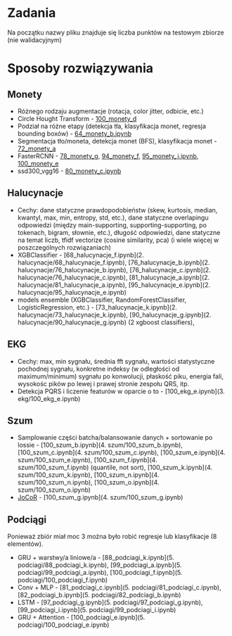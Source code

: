 # Zadania
Na początku nazwy pliku znajduje się liczba punktów na testowym zbiorze (nie walidacyjnym)

# Sposoby rozwiązywania

## Monety
- Różnego rodzaju augmentacje (rotacja, color jitter, odbicie, etc.)
- Circle Hought Transform - [100_monety_d](II-OAI/1%etap/1.%monety/100_monety_d.ipynb)
- Podział na różne etapy (detekcja tła, klasyfikacja monet, regresja bounding boxów) - [64_monety_b.ipynb](II-OAI/1%etap/1.%monety/64_monety_b.ipynb)
- Segmentacja tło/moneta, detekcja monet (BFS), klasyfikacja monet - [72_monety_a](II-OAI/1%etap/1.%monety/72_monety_a.ipynb)
- FasterRCNN - [78_monety_g](II-OAI/1%etap/1.%monety/78_monety_g.ipynb), [94_monety_f](II-OAI/1%etap/1.%monety/94_monety_f.ipynb), [95_monety_j.ipynb](II-OAI/1%etap/1.%monety/95_monety_j.ipynb), [100_monety_e](II-OAI/1%etap/1.%monety/100_monety_e.ipynb)
- ssd300_vgg16 - [80_monety_c.ipynb](II-OAI/1%etap/1.%monety/80_monety_c.ipynb)

## Halucynacje
- Cechy: dane statyczne prawdopodobieństw (skew, kurtosis, median, kwantyl, max, min, entropy, std, etc.), dane statyczne overlapingu odpowiedzi (między main-supporting, supporting-supporting, po tokenach, bigram, słownie, etc.), długość odpowiedzi, dane statyczne na temat liczb, tfidf vectorize (cosine similarity, pca) (i wiele więcej w poszczególnych rozwiązaniach)
- XGBClassifier - [68_halucynacje_f.ipynb](2. halucynacje/68_halucynacje_f.ipynb), [76_halucynacje_b.ipynb](2. halucynacje/76_halucynacje_b.ipynb), [76_halucynacje_c.ipynb](2. halucynacje/76_halucynacje_c.ipynb), [81_halucynacje_a.ipynb](2. halucynacje/81_halucynacje_a.ipynb), [95_halucynacje_e.ipynb](2. halucynacje/95_halucynacje_e.ipynb)
- models ensemble (XGBClassifier, RandomForestClassifier, LogisticRegression, etc.) - [73_halucynacje_k.ipynb](2. halucynacje/73_halucynacje_k.ipynb), [90_halucynacje_g.ipynb](2. halucynacje/90_halucynacje_g.ipynb) (2 xgboost classifiers), 

## EKG
- Cechy: max, min sygnału, średnia fft sygnału, wartości statystyczne pochodnej sygnału, konkretne indeksy (w odległości od maximum/minimum) sygnału po konwolucji, płaskość piku, energia fali, wysokośc pików po lewej i prawej stronie zespołu QRS, itp. 
- Detekcja PQRS i liczenie featurów w oparcie o to - [100_ekg_e.ipynb](3. ekg/100_ekg_e.ipynb)

## Szum
- Samplowanie części batcha/balansowanie danych + sortowanie po lossie - [100_szum_b.ipynb](4. szum/100_szum_b.ipynb), [100_szum_c.ipynb](4. szum/100_szum_c.ipynb), [100_szum_e.ipynb](4. szum/100_szum_e.ipynb), [100_szum_f.ipynb](4. szum/100_szum_f.ipynb) (quantile, not sort), [100_szum_k.ipynb](4. szum/100_szum_k.ipynb), [100_szum_n.ipynb](4. szum/100_szum_n.ipynb), [100_szum_o.ipynb](4. szum/100_szum_o.ipynb)
- [JoCoR](https://arxiv.org/pdf/2003.02752) - [100_szum_g.ipynb](4. szum/100_szum_g.ipynb)

## Podciągi
Ponieważ zbiór miał moc 3 można było robić regresje lub klasyfikacje (8 elementów).
- GRU + warstwy/a liniowe/a - [88_podciagi_k.ipynb](5. podciagi/88_podciagi_k.ipynb), [99_podciagi_a.ipynb](5. podciagi/99_podciagi_a.ipynb), [100_podciagi_f.ipynb](5. podciagi/100_podciagi_f.ipynb)
- Conv + MLP - [81_podciagi_c.ipynb](5. podciagi/81_podciagi_c.ipynb), [82_podciagi_b.ipynb](5. podciagi/82_podciagi_b.ipynb)
- LSTM - [97_podciagi_g.ipynb](5. podciagi/97_podciagi_g.ipynb), [99_podciagi_i.ipynb](5. podciagi/99_podciagi_i.ipynb)
- GRU + Attention - [100_podciagi_e.ipynb](5. podciagi/100_podciagi_e.ipynb)
